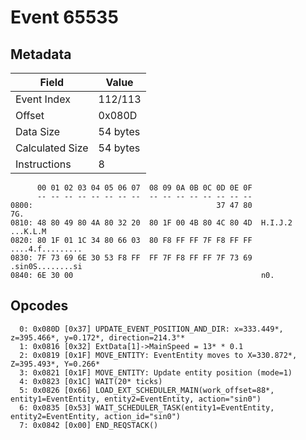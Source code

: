 # Event 65535

## Metadata

| Field           | Value    |
|-----------------|----------|
| Event Index     | 112/113  |
| Offset          | 0x080D   |
| Data Size       | 54 bytes |
| Calculated Size | 54 bytes |
| Instructions    | 8        |

```
      00 01 02 03 04 05 06 07  08 09 0A 0B 0C 0D 0E 0F
      -- -- -- -- -- -- -- --  -- -- -- -- -- -- -- --
0800:                                         37 47 80               7G.
0810: 48 80 49 80 4A 80 32 20  80 1F 00 4B 80 4C 80 4D  H.I.J.2 ...K.L.M
0820: 80 1F 01 1C 34 80 66 03  80 F8 FF FF 7F F8 FF FF  ....4.f.........
0830: 7F 73 69 6E 30 53 F8 FF  FF 7F F8 FF FF 7F 73 69  .sin0S........si
0840: 6E 30 00                                          n0.             
```

## Opcodes

```
  0: 0x080D [0x37] UPDATE_EVENT_POSITION_AND_DIR: x=333.449*, z=395.466*, y=0.172*, direction=214.3°*
  1: 0x0816 [0x32] ExtData[1]->MainSpeed = 13* * 0.1
  2: 0x0819 [0x1F] MOVE_ENTITY: EventEntity moves to X=330.872*, Z=395.493*, Y=0.266*
  3: 0x0821 [0x1F] MOVE_ENTITY: Update entity position (mode=1)
  4: 0x0823 [0x1C] WAIT(20* ticks)
  5: 0x0826 [0x66] LOAD_EXT_SCHEDULER_MAIN(work_offset=88*, entity1=EventEntity, entity2=EventEntity, action="sin0")
  6: 0x0835 [0x53] WAIT_SCHEDULER_TASK(entity1=EventEntity, entity2=EventEntity, action_id="sin0")
  7: 0x0842 [0x00] END_REQSTACK()
```
